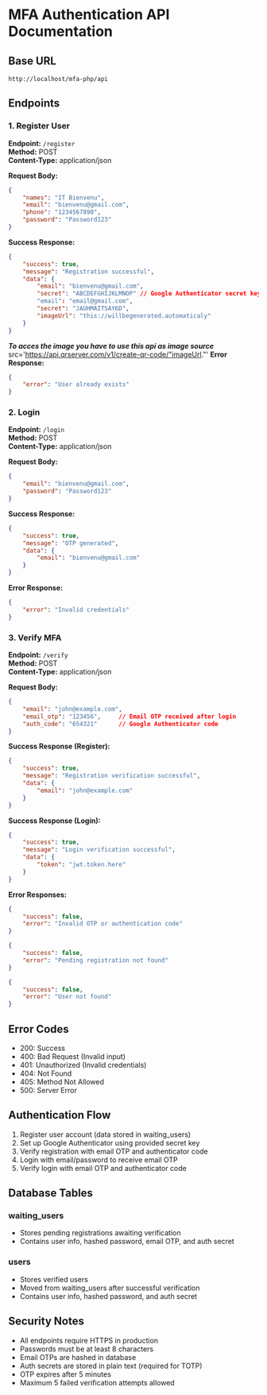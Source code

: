 # MFA Authentication API Documentation

## Base URL
```
http://localhost/mfa-php/api
```

## Endpoints

### 1. Register User
**Endpoint:** `/register`  
**Method:** POST  
**Content-Type:** application/json

**Request Body:**
```json
{
    "names": "IT Bienvenu",
    "email": "bienvenu@gmail.com",
    "phone": "1234567890",
    "password": "Password123"
}
```

**Success Response:**
```json
{
    "success": true,
    "message": "Registration successful",
    "data": {
        "email": "bienvenu@gmail.com",
        "secret": "ABCDEFGHIJKLMNOP" // Google Authenticator secret key
        "email": "email@gmail.com",
        "secret": "JAUHMAITSAY6D",
        "imageUrl": "this://willbegenerated.automaticaly"
    }
}
```
***To acces the image you have to use this api as image source***
src='https://api.qrserver.com/v1/create-qr-code/"imageUrl."'
**Error Response:**
```json
{
    "error": "User already exists"
}
```

### 2. Login
**Endpoint:** `/login`  
**Method:** POST  
**Content-Type:** application/json

**Request Body:**
```json
{
    "email": "bienvenu@gmail.com",
    "password": "Password123"
}
```

**Success Response:**
```json
{
    "success": true,
    "message": "OTP generated",
    "data": {
        "email": "bienvenu@gmail.com"
    }
}
```

**Error Response:**
```json
{
    "error": "Invalid credentials"
}
```

### 3. Verify MFA
**Endpoint:** `/verify`  
**Method:** POST  
**Content-Type:** application/json

**Request Body:**
```json
{
    "email": "john@example.com",
    "email_otp": "123456",     // Email OTP received after login
    "auth_code": "654321"      // Google Authenticator code
}
```

**Success Response (Register):**
```json
{
    "success": true,
    "message": "Registration verification successful",
    "data": {
        "email": "john@example.com"
    }
}
```

**Success Response (Login):**
```json
{
    "success": true,
    "message": "Login verification successful",
    "data": {
        "token": "jwt.token.here"
    }
}
```

**Error Responses:**
```json
{
    "success": false,
    "error": "Invalid OTP or authentication code"
}
```
```json
{
    "success": false,
    "error": "Pending registration not found"
}
```
```json
{
    "success": false,
    "error": "User not found"
}
```

## Error Codes
- 200: Success
- 400: Bad Request (Invalid input)
- 401: Unauthorized (Invalid credentials)
- 404: Not Found
- 405: Method Not Allowed
- 500: Server Error

## Authentication Flow
1. Register user account (data stored in waiting_users)
2. Set up Google Authenticator using provided secret key
3. Verify registration with email OTP and authenticator code
4. Login with email/password to receive email OTP
5. Verify login with email OTP and authenticator code

## Database Tables
### waiting_users
- Stores pending registrations awaiting verification
- Contains user info, hashed password, email OTP, and auth secret

### users
- Stores verified users
- Moved from waiting_users after successful verification
- Contains user info, hashed password, and auth secret

## Security Notes
- All endpoints require HTTPS in production
- Passwords must be at least 8 characters
- Email OTPs are hashed in database
- Auth secrets are stored in plain text (required for TOTP)
- OTP expires after 5 minutes
- Maximum 5 failed verification attempts allowed